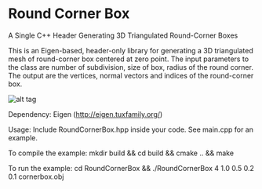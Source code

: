 # Round Corner Box
A Single C++ Header Generating 3D Triangulated Round-Corner Boxes

This is an Eigen-based, header-only library for generating a 3D triangulated mesh of round-corner box centered at zero point. The input parameters to the class are number of subdivision, size of box, radius of the round corner. The output are the vertices, normal vectors and indices of the round-corner box.

![alt tag](http://www.columbia.edu/~yf2320/cornerbox.png)

Dependency:
Eigen (http://eigen.tuxfamily.org/)

Usage:
Include RoundCornerBox.hpp inside your code. See main.cpp for an example. 

To compile the example:
mkdir build && cd build && cmake .. && make

To run the example:
cd RoundCornerBox && ./RoundCornerBox 4 1.0 0.5 0.2 0.1 cornerbox.obj